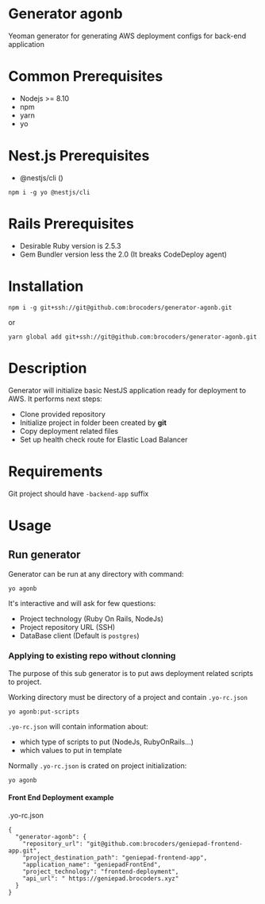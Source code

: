 # Generator agonb

Yeoman generator for generating AWS deployment configs for back-end application

# Common Prerequisites
* Nodejs >= 8.10
* npm
* yarn
* yo

# Nest.js Prerequisites
* @nestjs/cli ()
```
npm i -g yo @nestjs/cli
```

# Rails Prerequisites
* Desirable Ruby version is 2.5.3
* Gem Bundler version less the 2.0 (It breaks CodeDeploy agent)


# Installation
```
npm i -g git+ssh://git@github.com:brocoders/generator-agonb.git
```
or 
```
yarn global add git+ssh://git@github.com:brocoders/generator-agonb.git
```

# Description
Generator will initialize basic NestJS application ready for deployment to AWS. 
It performs next steps:
* Clone provided repository
* Initialize project in folder been created by **git**
* Copy deployment related files
* Set up health check route for Elastic Load Balancer

# Requirements
Git project should have `-backend-app` suffix

# Usage
## Run generator
Generator can be run at any directory with command:
```
yo agonb
```

It's interactive and will ask for few questions:
* Project technology (Ruby On Rails, NodeJs)
* Project repository URL (SSH)
* DataBase client (Default is `postgres`)

### Applying to existing repo without clonning
The purpose of this sub generator is to put aws deployment related scripts to project.

Working directory must be directory of a project and contain `.yo-rc.json`
```
yo agonb:put-scripts
```
`.yo-rc.json` will contain information about:
- which type of scripts to put (NodeJs, RubyOnRails...)
- which values to put in template

Normally `.yo-rc.json` is crated on project initialization:
```
yo agonb
```

#### Front End Deployment example
.yo-rc.json
```
{
  "generator-agonb": {
    "repository_url": "git@github.com:brocoders/geniepad-frontend-app.git",
    "project_destination_path": "geniepad-frontend-app",
    "application_name": "geniepadFrontEnd",
    "project_technology": "frontend-deployment",
    "api_url": " https://geniepad.brocoders.xyz"
  }
}

```
